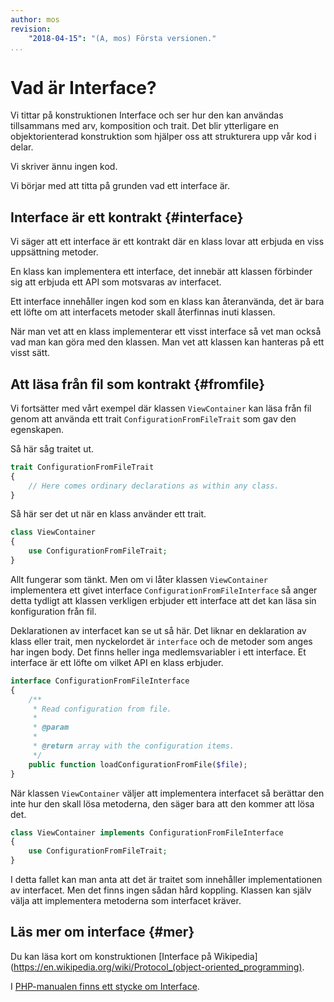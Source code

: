 ```yaml
---
author: mos
revision:
    "2018-04-15": "(A, mos) Första versionen."
...
```

Vad är Interface?
==================================

Vi tittar på konstruktionen Interface och ser hur den kan användas tillsammans med arv, komposition och trait. Det blir ytterligare en objektorienterad konstruktion som hjälper oss att strukturera upp vår kod i delar.

Vi skriver ännu ingen kod.

Vi börjar med att titta på grunden vad ett interface är.



Interface är ett kontrakt {#interface}
----------------------------------

Vi säger att ett interface är ett kontrakt där en klass lovar att erbjuda en viss uppsättning metoder.

En klass kan implementera ett interface, det innebär att klassen förbinder sig att erbjuda ett API som motsvaras av interfacet.

Ett interface innehåller ingen kod som en klass kan återanvända, det är bara ett löfte om att interfacets metoder skall återfinnas inuti klassen.

När man vet att en klass implementerar ett visst interface så vet man också vad man kan göra med den klassen. Man vet att klassen kan hanteras på ett visst sätt.



Att läsa från fil som kontrakt {#fromfile}
----------------------------------

Vi fortsätter med vårt exempel där klassen `ViewContainer` kan läsa från fil genom att använda ett trait `ConfigurationFromFileTrait` som gav den egenskapen.

Så här såg traitet ut.

```php
trait ConfigurationFromFileTrait
{
    // Here comes ordinary declarations as within any class. 
}
```

Så här ser det ut när en klass använder ett trait.

```php
class ViewContainer
{
    use ConfigurationFromFileTrait;
}
```

Allt fungerar som tänkt. Men om vi låter klassen `ViewContainer` implementera ett givet interface `ConfigurationFromFileInterface` så anger detta tydligt att klassen verkligen erbjuder ett interface att det kan läsa sin konfiguration från fil.

Deklarationen av interfacet kan se ut så här. Det liknar en deklaration av klass eller trait, men nyckelordet är `interface` och de metoder som anges har ingen body. Det finns heller inga medlemsvariabler i ett interface. Et interface är ett löfte om vilket API en klass erbjuder.

```php
interface ConfigurationFromFileInterface
{
    /**
     * Read configuration from file.
     *
     * @param 
     *
     * @return array with the configuration items.
     */
    public function loadConfigurationFromFile($file);
}
```

När klassen `ViewContainer` väljer att implementera interfacet så berättar den inte hur den skall lösa metoderna, den säger bara att den kommer att lösa det.

```php
class ViewContainer implements ConfigurationFromFileInterface
{
    use ConfigurationFromFileTrait;
}
```

I detta fallet kan man anta att det är traitet som innehåller implementationen av interfacet. Men det finns ingen sådan hård koppling. Klassen kan själv välja att implementera metoderna som interfacet kräver.



Läs mer om interface {#mer}
----------------------------------

Du kan läsa kort om konstruktionen [Interface på Wikipedia](https://en.wikipedia.org/wiki/Protocol_(object-oriented_programming).

I [PHP-manualen finns ett stycke om Interface](http://php.net/manual/en/language.oop5.interfaces.php).
